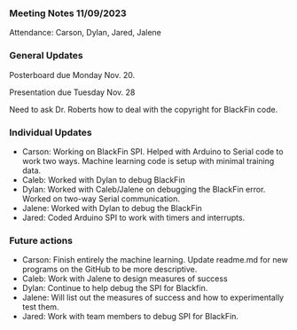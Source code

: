 ### Meeting Notes 11/09/2023
Attendance: Carson, Dylan, Jared, Jalene
### General Updates
Posterboard due Monday Nov. 20.

Presentation due Tuesday Nov. 28 

Need to ask Dr. Roberts how to deal with the copyright for BlackFin code.
### Individual Updates
- Carson: Working on BlackFin SPI. Helped with Arduino to Serial code to work two ways. Machine learning code is setup with minimal training data.  
- Caleb: Worked with Dylan to debug BlackFin 
- Dylan: Worked with Caleb/Jalene on debugging the BlackFin error. Worked on two-way Serial communication. 
- Jalene: Worked with Dylan to debug the BlackFin
- Jared: Coded Arduino SPI to work with timers and interrupts.
### Future actions
- Carson: Finish entirely the machine learning. Update readme.md for new programs on the GitHub to be more descriptive.
- Caleb: Work with Jalene to design measures of success
- Dylan: Continue to help debug the SPI for Blackfin.
- Jalene: Will list out the measures of success and how to experimentally test them. 
- Jared: Work with team members to debug SPI for BlackFin.
